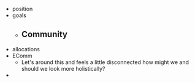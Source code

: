 - position
- goals
	- Community
		-
- allocations
- EComm
	- Let's around this and feels a little disconnected how might we and should we look more holistically?
-